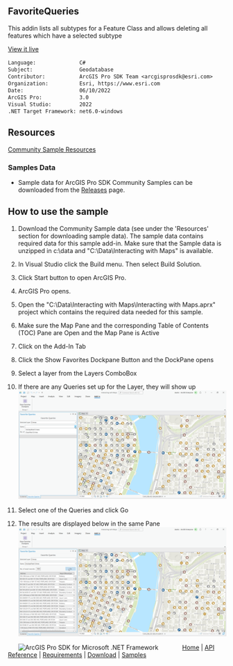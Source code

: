 ## FavoriteQueries

<!-- TODO: Write a brief abstract explaining this sample -->
This addin lists all subtypes for a Feature Class and allows deleting all features which have a selected subtype  
  


<a href="https://pro.arcgis.com/en/pro-app/sdk/" target="_blank">View it live</a>

<!-- TODO: Fill this section below with metadata about this sample-->
```
Language:              C#
Subject:               Geodatabase
Contributor:           ArcGIS Pro SDK Team <arcgisprosdk@esri.com>
Organization:          Esri, https://www.esri.com
Date:                  06/10/2022
ArcGIS Pro:            3.0
Visual Studio:         2022
.NET Target Framework: net6.0-windows
```

## Resources

[Community Sample Resources](https://github.com/Esri/arcgis-pro-sdk-community-samples#resources)

### Samples Data

* Sample data for ArcGIS Pro SDK Community Samples can be downloaded from the [Releases](https://github.com/Esri/arcgis-pro-sdk-community-samples/releases) page.  

## How to use the sample
<!-- TODO: Explain how this sample can be used. To use images in this section, create the image file in your sample project's screenshots folder. Use relative url to link to this image using this syntax: ![My sample Image](FacePage/SampleImage.png) -->
1. Download the Community Sample data (see under the 'Resources' section for downloading sample data).  The sample data contains required data for this sample add-in.  Make sure that the Sample data is unzipped in c:\data and "C:\Data\Interacting with Maps" is available.  
1. In Visual Studio click the Build menu. Then select Build Solution.  
1. Click Start button to open ArcGIS Pro.  
1. ArcGIS Pro opens.   
1. Open the "C:\Data\Interacting with Maps\Interacting with Maps.aprx" project which contains the required data needed for this sample.  
1. Make sure the Map Pane and the corresponding Table of Contents (TOC) Pane are Open and the Map Pane is Active  
1. Click on the Add-In Tab  
1. Click the Show Favorites Dockpane Button and the DockPane opens  
1. Select a layer from the Layers ComboBox  
1. If there are any Queries set up for the Layer, they will show up  
![UI](Screenshots/Screen1.png)  
  
1. Select one of the Queries and click Go  
1. The results are displayed below in the same Pane  
![UI](Screenshots/Screen2.png)  
  


<!-- End -->

&nbsp;&nbsp;&nbsp;&nbsp;&nbsp;&nbsp;<img src="https://esri.github.io/arcgis-pro-sdk/images/ArcGISPro.png"  alt="ArcGIS Pro SDK for Microsoft .NET Framework" height = "20" width = "20" align="top"  >
&nbsp;&nbsp;&nbsp;&nbsp;&nbsp;&nbsp;&nbsp;&nbsp;&nbsp;&nbsp;&nbsp;&nbsp;
[Home](https://github.com/Esri/arcgis-pro-sdk/wiki) | <a href="https://pro.arcgis.com/en/pro-app/latest/sdk/api-reference" target="_blank">API Reference</a> | [Requirements](https://github.com/Esri/arcgis-pro-sdk/wiki#requirements) | [Download](https://github.com/Esri/arcgis-pro-sdk/wiki#installing-arcgis-pro-sdk-for-net) | <a href="https://github.com/esri/arcgis-pro-sdk-community-samples" target="_blank">Samples</a>
